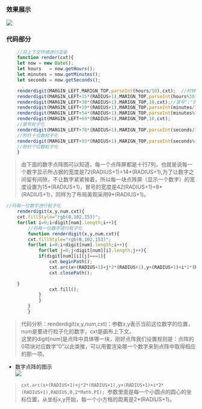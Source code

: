 ### 效果展示
![](https://github.com/SUNNERCMS/30daysJavascript/blob/master/31%20-%20Canvas%20CountClock/image/GIF.gif)
### 代码部分
```javascript
    //将上下文环境进行渲染
    function render(cxt){
	let now = new Date();
	let hours   = now.getHours();
	let minutes = now.getMinutes();
	let seconds = now.getSeconds();

	renderdigit(MARGIN_LEFT,MARIGN_TOP,parseInt(hours/10),cxt);  //时钟的十位数
	renderdigit(MARGIN_LEFT+15*(RADIUS+1),MARIGN_TOP,parseInt(hours%10),cxt);//时钟的个位数
	renderdigit(MARGIN_LEFT+30*(RADIUS+1),MARIGN_TOP,10,cxt);//冒号":"的粒子化
	renderdigit(MARGIN_LEFT+39*(RADIUS+1),MARIGN_TOP,parseInt(minutes/10),cxt);//分钟十位数粒子化
	renderdigit(MARGIN_LEFT+54*(RADIUS+1),MARIGN_TOP,parseInt(minutes%10),cxt);//分钟个位数粒子化
	renderdigit(MARGIN_LEFT+69*(RADIUS+1),MARIGN_TOP,10,cxt);
	//冒号粒子化
	renderdigit(MARGIN_LEFT+78*(RADIUS+1),MARIGN_TOP,parseInt(seconds/10),cxt);
	//秒针十位数粒子化
	renderdigit(MARGIN_LEFT+93*(RADIUS+1),MARIGN_TOP,parseInt(seconds%10),cxt);
	//秒针个位数粒子化
    }
```
> 由下面的数字点阵图可以知道，每一个点阵屏都是十行7列，也就是说每一个数字显示所占据的宽度是7*2*(RADIUS+1)=14*(RADIUS+1),为了让数字之间留有间隙，不让数字紧紧挨着，所以每一块点阵屏（显示一个数字）的宽度设置为15*(RADIUS+1)，冒号的宽度是4*2*(RADIUS+1)=8*(RADIUS+1)，同样为了布局美观采用9*(RADIUS+1)。

```JavaScript
//将每一位数字进行粒子化
    renderdigit(x,y,num,cxt){
	cxt.fillStyle="rgb(0,102,153)";
	for(let i=0;i<digit[num].length;i++){
	    //将每一位数字进行粒子化
	    function renderdigit(x,y,num,cxt){
		cxt.fillStyle="rgb(0,102,153)";
		for(let i=0;i<digit[num].length;i++){
		    for(let j=0;j<digit[num][i].length;j++){
			if(digit[num][i][j]===1){
			    cxt.beginPath();
			    cxt.arc(x+(RADIUS+1)+j*2*(RADIUS+1),y+(RADIUS+1)+i*2*(RADIUS+1),RADIUS,0,2*Math.PI);
			    cxt.closePath();

	}
			    cxt.fill();
			}
		    }
		}
	    }
```
> 代码分析：renderdigit(x,y,num,cxt)：参数x,y表示当前这位数字的位置， num是要进行粒子化的数字，cxt是画布上下文。  
这里的digit[num]是点阵中具体哪一块，刚好点阵我们设置规则是：点阵的0项块对应数字“0”以此类推，可以用要渲染哪一个数字来到点阵中取得相应的那一项。  
	
- 数字点阵的图示  
![](https://github.com/SUNNERCMS/30daysJavascript/blob/master/31%20-%20Canvas%20CountClock/image/digit.PNG)  
	
> `cxt.arc(x+(RADIUS+1)+j*2*(RADIUS+1),y+(RADIUS+1)+i*2*(RADIUS+1),RADIUS,0,2*Math.PI); `参数里面是每一个小圆点的圆心的坐标位置，从坐标x,y开始，每一个小方格的距离是2*(RADIUS+1)。
